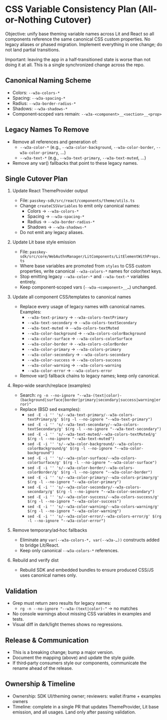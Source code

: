 # CSS Variable Consistency Plan (All-or-Nothing Cutover)

Objective: unify base theming variable names across Lit and React so all components reference the same canonical CSS custom properties. No legacy aliases or phased migration. Implement everything in one change; do not land partial transitions.

Important: leaving the app in a half‑transitioned state is worse than not doing it at all. This is a single synchronized change across the repo.

## Canonical Naming Scheme

- Colors: `--w3a-colors-*`
- Spacing: `--w3a-spacing-*`
- Radius: `--w3a-border-radius-*`
- Shadows: `--w3a-shadows-*`
- Component‑scoped vars remain: `--w3a-<component>__<section>__<prop>`

## Legacy Names To Remove

- Remove all references and generation of:
  - `--w3a-color-*` (e.g., `--w3a-color-background`, `--w3a-color-border`, `--w3a-color-primary`, …)
  - `--w3a-text-*` (e.g., `--w3a-text-primary`, `--w3a-text-muted`, …)
- Remove any var() fallbacks that point to these legacy names.

## Single Cutover Plan

1) Update React ThemeProvider output
   - File: `passkey-sdk/src/react/components/theme/utils.ts`
   - Change `createCSSVariables` to emit only canonical names:
     - Colors → `--w3a-colors-*`
     - Spacing → `--w3a-spacing-*`
     - Radius → `--w3a-border-radius-*`
     - Shadows → `--w3a-shadows-*`
   - Do not emit any legacy aliases.

2) Update Lit base style emission
   - File: `passkey-sdk/src/core/WebAuthnManager/LitComponents/LitElementWithProps.ts`
   - Where base variables are promoted from `styles` to CSS custom properties, write canonical `--w3a-colors-*` names for color/text keys.
   - Stop emitting legacy `--w3a-color-*` and `--w3a-text-*` variables entirely.
   - Keep component‑scoped vars (`--w3a-<component>__…`) unchanged.

3) Update all component CSS/templates to canonical names
   - Replace every usage of legacy names with canonical names. Examples:
     - `--w3a-text-primary` → `--w3a-colors-textPrimary`
     - `--w3a-text-secondary` → `--w3a-colors-textSecondary`
     - `--w3a-text-muted` → `--w3a-colors-textMuted`
     - `--w3a-color-background` → `--w3a-colors-colorBackground`
     - `--w3a-color-surface` → `--w3a-colors-colorSurface`
     - `--w3a-color-border` → `--w3a-colors-colorBorder`
     - `--w3a-color-primary` → `--w3a-colors-primary`
     - `--w3a-color-secondary` → `--w3a-colors-secondary`
     - `--w3a-color-success` → `--w3a-colors-success`
     - `--w3a-color-warning` → `--w3a-colors-warning`
     - `--w3a-color-error` → `--w3a-colors-error`
   - Remove var() fallback chains to legacy names; keep only canonical.

4) Repo‑wide search/replace (examples)
   - Search: `rg -n --no-ignore "--w3a-(text|color)-(background|surface|border|primary|secondary|success|warning|error)"`
   - Replace (BSD sed examples):
     - `sed -E -i '' 's/--w3a-text-primary/--w3a-colors-textPrimary/g' $(rg -l --no-ignore "--w3a-text-primary")`
     - `sed -E -i '' 's/--w3a-text-secondary/--w3a-colors-textSecondary/g' $(rg -l --no-ignore "--w3a-text-secondary")`
     - `sed -E -i '' 's/--w3a-text-muted/--w3a-colors-textMuted/g' $(rg -l --no-ignore "--w3a-text-muted")`
     - `sed -E -i '' 's/--w3a-color-background/--w3a-colors-colorBackground/g' $(rg -l --no-ignore "--w3a-color-background")`
     - `sed -E -i '' 's/--w3a-color-surface/--w3a-colors-colorSurface/g' $(rg -l --no-ignore "--w3a-color-surface")`
     - `sed -E -i '' 's/--w3a-color-border/--w3a-colors-colorBorder/g' $(rg -l --no-ignore "--w3a-color-border")`
     - `sed -E -i '' 's/--w3a-color-primary/--w3a-colors-primary/g' $(rg -l --no-ignore "--w3a-color-primary")`
     - `sed -E -i '' 's/--w3a-color-secondary/--w3a-colors-secondary/g' $(rg -l --no-ignore "--w3a-color-secondary")`
     - `sed -E -i '' 's/--w3a-color-success/--w3a-colors-success/g' $(rg -l --no-ignore "--w3a-color-success")`
     - `sed -E -i '' 's/--w3a-color-warning/--w3a-colors-warning/g' $(rg -l --no-ignore "--w3a-color-warning")`
     - `sed -E -i '' 's/--w3a-color-error/--w3a-colors-error/g' $(rg -l --no-ignore "--w3a-color-error")`

5) Remove temporary/ad‑hoc fallbacks
   - Eliminate any `var(--w3a-colors-*, var(--w3a-…))` constructs added to bridge Lit/React.
   - Keep only canonical `--w3a-colors-*` references.

6) Rebuild and verify dist
   - Rebuild SDK and embedded bundles to ensure produced CSS/JS uses canonical names only.

## Validation

- Grep must return zero results for legacy names:
  - `rg -n --no-ignore "--w3a-(text|color)-"` → no matches
- No console warnings about missing CSS variables in examples and tests.
- Visual diff in dark/light themes shows no regressions.

## Release & Communication

- This is a breaking change; bump a major version.
- Document the mapping (above) and update the style guide.
- If third‑party consumers style our components, communicate the rename ahead of the release.

## Ownership & Timeline

- Ownership: SDK UI/theming owner; reviewers: wallet iframe + examples owners
- Timeline: complete in a single PR that updates ThemeProvider, Lit base emission, and all usages. Land only after passing validation.
